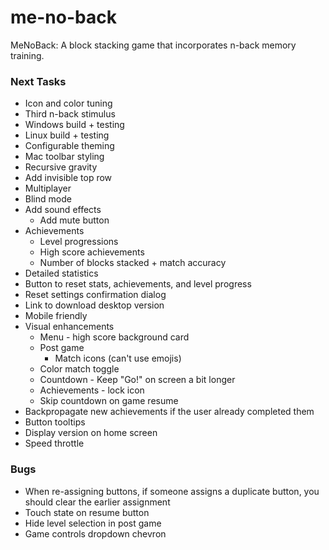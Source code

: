 # me-no-back
MeNoBack: A block stacking game that incorporates n-back memory training.


### Next Tasks
- Icon and color tuning
- Third n-back stimulus
- Windows build + testing
- Linux build + testing
- Configurable theming
- Mac toolbar styling
- Recursive gravity
- Add invisible top row
- Multiplayer
- Blind mode
- Add sound effects
  - Add mute button
- Achievements
  - Level progressions
  - High score achievements
  - Number of blocks stacked + match accuracy
- Detailed statistics
- Button to reset stats, achievements, and level progress
- Reset settings confirmation dialog
- Link to download desktop version
- Mobile friendly
- Visual enhancements
  - Menu - high score background card
  - Post game
    - Match icons (can't use emojis)
  - Color match toggle
  - Countdown - Keep "Go!" on screen a bit longer
  - Achievements - lock icon
  - Skip countdown on game resume
- Backpropagate new achievements if the user already completed them
- Button tooltips
- Display version on home screen
- Speed throttle

### Bugs
- When re-assigning buttons, if someone assigns a duplicate button, you should clear the earlier assignment
- Touch state on resume button
- Hide level selection in post game
- Game controls dropdown chevron
